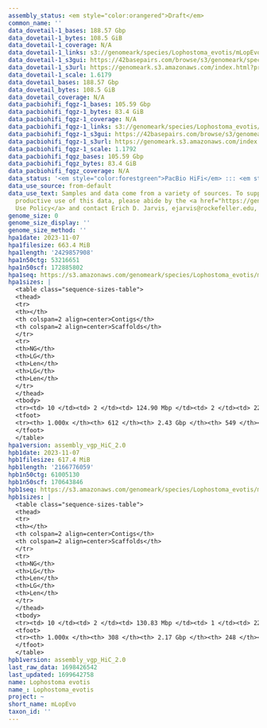 ```yaml
---
assembly_status: <em style="color:orangered">Draft</em>
common_name: ''
data_dovetail-1_bases: 188.57 Gbp
data_dovetail-1_bytes: 108.5 GiB
data_dovetail-1_coverage: N/A
data_dovetail-1_links: s3://genomeark/species/Lophostoma_evotis/mLopEvo1/genomic_data/dovetail/<br>
data_dovetail-1_s3gui: https://42basepairs.com/browse/s3/genomeark/species/Lophostoma_evotis/mLopEvo1/genomic_data/dovetail/
data_dovetail-1_s3url: https://genomeark.s3.amazonaws.com/index.html?prefix=species/Lophostoma_evotis/mLopEvo1/genomic_data/dovetail/
data_dovetail-1_scale: 1.6179
data_dovetail_bases: 188.57 Gbp
data_dovetail_bytes: 108.5 GiB
data_dovetail_coverage: N/A
data_pacbiohifi_fqgz-1_bases: 105.59 Gbp
data_pacbiohifi_fqgz-1_bytes: 83.4 GiB
data_pacbiohifi_fqgz-1_coverage: N/A
data_pacbiohifi_fqgz-1_links: s3://genomeark/species/Lophostoma_evotis/mLopEvo1/genomic_data/pacbio_hifi/<br>
data_pacbiohifi_fqgz-1_s3gui: https://42basepairs.com/browse/s3/genomeark/species/Lophostoma_evotis/mLopEvo1/genomic_data/pacbio_hifi/
data_pacbiohifi_fqgz-1_s3url: https://genomeark.s3.amazonaws.com/index.html?prefix=species/Lophostoma_evotis/mLopEvo1/genomic_data/pacbio_hifi/
data_pacbiohifi_fqgz-1_scale: 1.1792
data_pacbiohifi_fqgz_bases: 105.59 Gbp
data_pacbiohifi_fqgz_bytes: 83.4 GiB
data_pacbiohifi_fqgz_coverage: N/A
data_status: '<em style="color:forestgreen">PacBio HiFi</em> ::: <em style="color:forestgreen">Dovetail</em>'
data_use_source: from-default
data_use_text: Samples and data come from a variety of sources. To support fair and
  productive use of this data, please abide by the <a href="https://genome10k.soe.ucsc.edu/data-use-policies/">Data
  Use Policy</a> and contact Erich D. Jarvis, ejarvis@rockefeller.edu, with any questions.
genome_size: 0
genome_size_display: ''
genome_size_method: ''
hpa1date: 2023-11-07
hpa1filesize: 663.4 MiB
hpa1length: '2429857908'
hpa1n50ctg: 53216651
hpa1n50scf: 172885802
hpa1seq: https://s3.amazonaws.com/genomeark/species/Lophostoma_evotis/mLopEvo1/assembly_vgp_HiC_2.0/mLopEvo1.HiC.hap1.20231107.fasta.gz
hpa1sizes: |
  <table class="sequence-sizes-table">
  <thead>
  <tr>
  <th></th>
  <th colspan=2 align=center>Contigs</th>
  <th colspan=2 align=center>Scaffolds</th>
  </tr>
  <tr>
  <th>NG</th>
  <th>LG</th>
  <th>Len</th>
  <th>LG</th>
  <th>Len</th>
  </tr>
  </thead>
  <tbody>
  <tr><td> 10 </td><td> 2 </td><td> 124.90 Mbp </td><td> 2 </td><td> 225.12 Mbp </td></tr><tr><td> 20 </td><td> 5 </td><td> 88.37 Mbp </td><td> 3 </td><td> 220.70 Mbp </td></tr><tr><td> 30 </td><td> 8 </td><td> 76.04 Mbp </td><td> 4 </td><td> 216.45 Mbp </td></tr><tr><td> 40 </td><td> 11 </td><td> 60.72 Mbp </td><td> 5 </td><td> 180.43 Mbp </td></tr><tr style="background-color:#cccccc;"><td> 50 </td><td> 16 </td><td style="background-color:#88ff88;"> 53.22 Mbp </td><td> 6 </td><td style="background-color:#88ff88;"> 172.89 Mbp </td></tr><tr><td> 60 </td><td> 21 </td><td> 41.98 Mbp </td><td> 8 </td><td> 117.25 Mbp </td></tr><tr><td> 70 </td><td> 27 </td><td> 32.04 Mbp </td><td> 10 </td><td> 98.07 Mbp </td></tr><tr><td> 80 </td><td> 36 </td><td> 19.20 Mbp </td><td> 13 </td><td> 67.40 Mbp </td></tr><tr><td> 90 </td><td> 67 </td><td> 3.59 Mbp </td><td> 23 </td><td> 5.61 Mbp </td></tr><tr><td> 100 </td><td> 612 </td><td> 10.90 Kbp </td><td> 549 </td><td> 10.90 Kbp </td></tr></tbody>
  <tfoot>
  <tr><th> 1.000x </th><th> 612 </th><th> 2.43 Gbp </th><th> 549 </th><th> 2.43 Gbp </th></tr>
  </tfoot>
  </table>
hpa1version: assembly_vgp_HiC_2.0
hpb1date: 2023-11-07
hpb1filesize: 617.4 MiB
hpb1length: '2166776059'
hpb1n50ctg: 61005130
hpb1n50scf: 170643846
hpb1seq: https://s3.amazonaws.com/genomeark/species/Lophostoma_evotis/mLopEvo1/assembly_vgp_HiC_2.0/mLopEvo1.HiC.hap2.20231107.fasta.gz
hpb1sizes: |
  <table class="sequence-sizes-table">
  <thead>
  <tr>
  <th></th>
  <th colspan=2 align=center>Contigs</th>
  <th colspan=2 align=center>Scaffolds</th>
  </tr>
  <tr>
  <th>NG</th>
  <th>LG</th>
  <th>Len</th>
  <th>LG</th>
  <th>Len</th>
  </tr>
  </thead>
  <tbody>
  <tr><td> 10 </td><td> 2 </td><td> 130.83 Mbp </td><td> 1 </td><td> 223.68 Mbp </td></tr><tr><td> 20 </td><td> 4 </td><td> 108.07 Mbp </td><td> 2 </td><td> 219.75 Mbp </td></tr><tr><td> 30 </td><td> 6 </td><td> 84.34 Mbp </td><td> 3 </td><td> 216.51 Mbp </td></tr><tr><td> 40 </td><td> 9 </td><td> 77.41 Mbp </td><td> 4 </td><td> 216.35 Mbp </td></tr><tr style="background-color:#cccccc;"><td> 50 </td><td> 12 </td><td style="background-color:#88ff88;"> 61.01 Mbp </td><td> 6 </td><td style="background-color:#88ff88;"> 170.64 Mbp </td></tr><tr><td> 60 </td><td> 16 </td><td> 48.27 Mbp </td><td> 7 </td><td> 145.66 Mbp </td></tr><tr><td> 70 </td><td> 21 </td><td> 38.94 Mbp </td><td> 9 </td><td> 108.68 Mbp </td></tr><tr><td> 80 </td><td> 27 </td><td> 29.49 Mbp </td><td> 11 </td><td> 96.81 Mbp </td></tr><tr><td> 90 </td><td> 40 </td><td> 12.85 Mbp </td><td> 14 </td><td> 50.19 Mbp </td></tr><tr><td> 100 </td><td> 308 </td><td> 16.78 Kbp </td><td> 248 </td><td> 16.78 Kbp </td></tr></tbody>
  <tfoot>
  <tr><th> 1.000x </th><th> 308 </th><th> 2.17 Gbp </th><th> 248 </th><th> 2.17 Gbp </th></tr>
  </tfoot>
  </table>
hpb1version: assembly_vgp_HiC_2.0
last_raw_data: 1698426542
last_updated: 1699642758
name: Lophostoma evotis
name_: Lophostoma_evotis
project: ~
short_name: mLopEvo
taxon_id: ''
---
```

